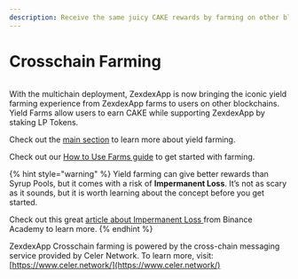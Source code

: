 ```yaml
---
description: Receive the same juicy CAKE rewards by farming on other blockchains
---
```


# Crosschain Farming

<figure><img src="../../../.gitbook/assets/image (9).png" alt=""><figcaption></figcaption></figure>

With the multichain deployment, ZexdexApp is now bringing the iconic yield farming experience from ZexdexApp farms to users on other blockchains. Yield Farms allow users to earn CAKE while supporting ZexdexApp by staking LP Tokens.

Check out the [main section](../) to learn more about yield farming.

Check out our [How to Use Farms guide](https://docs.zexdex.app/products/yield-farming/how-to-use-farms) to get started with farming.

{% hint style="warning" %}
Yield farming can give better rewards than Syrup Pools, but it comes with a risk of **Impermanent Loss**. It’s not as scary as it sounds, but it is worth learning about the concept before you get started.

Check out this great [article about Impermanent Loss ](https://academy.binance.com/en/articles/impermanent-loss-explained)from Binance Academy to learn more.
{% endhint %}

ZexdexApp Crosschain farming is powered by the cross-chain messaging service provided by Celer Network. To learn more, visit: [https://www.celer.network/](https://www.celer.network/)
